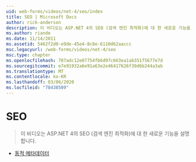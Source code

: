```yaml
---
uid: web-forms/videos/net-4/seo/index
title: SEO | Microsoft Docs
author: rick-anderson
description: 이 비디오는 ASP.NET 4의 SEO (검색 엔진 최적화)에 대 한 새로운 기능을 설명 합니다.
ms.author: riande
ms.date: 11/14/2011
ms.assetid: 5462f2d0-e9de-45e4-8c8e-6110d62aaccc
msc.legacyurl: /web-forms/videos/net-4/seo
msc.type: chapter
ms.openlocfilehash: 787adc12e07754fb6d97c663ea1ab351f5677e7d
ms.sourcegitcommit: e7e91932a6e91a63e2e46417626f39d6b244a3ab
ms.translationtype: MT
ms.contentlocale: ko-KR
ms.lasthandoff: 03/06/2020
ms.locfileid: "78438509"
---
```

# <a name="seo"></a>SEO

> 이 비디오는 ASP.NET 4의 SEO (검색 엔진 최적화)에 대 한 새로운 기능을 설명 합니다.

- [동적 메타데이터](aspnet-4-quick-hit-dynamic-metadata.md)
